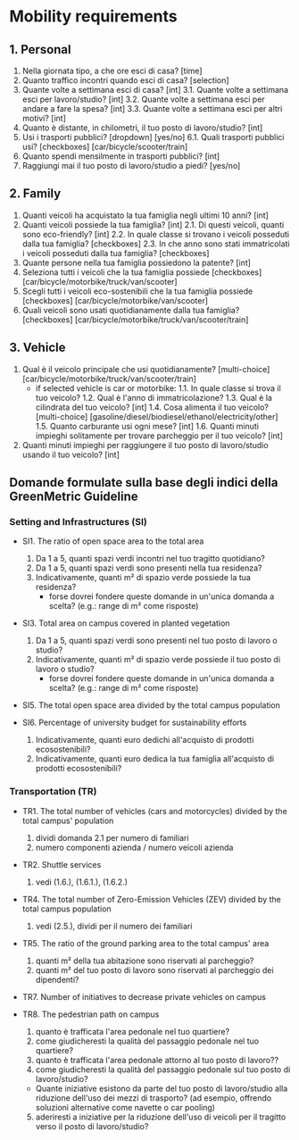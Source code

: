 # Mobility requirements

## 1. Personal

1.  Nella giornata tipo, a che ore esci di casa? [time]
2.  Quanto traffico incontri quando esci di casa? [selection]
3.  Quante volte a settimana esci di casa? [int]
    3.1. Quante volte a settimana esci per lavoro/studio? [int]
    3.2. Quante volte a settimana esci per andare a fare la spesa? [int]
    3.3. Quante volte a settimana esci per altri motivi? [int]
4.  Quanto è distante, in chilometri, il tuo posto di lavoro/studio? [int]
5.  Usi i trasporti pubblici? [dropdown] [yes/no]
    6.1. Quali trasporti pubblici usi? [checkboxes] [car/bicycle/scooter/train]
6.  Quanto spendi mensilmente in trasporti pubblici? [int]
7.  Raggiungi mai il tuo posto di lavoro/studio a piedi? [yes/no]

## 2. Family

1. Quanti veicoli ha acquistato la tua famiglia negli ultimi 10 anni? [int]
2. Quanti veicoli possiede la tua famiglia? [int]
   2.1. Di questi veicoli, quanti sono eco-friendly? [int]
   2.2. In quale classe si trovano i veicoli posseduti dalla tua famiglia? [checkboxes]
   2.3. In che anno sono stati immatricolati i veicoli posseduti dalla tua famiglia? [checkboxes]
3. Quante persone nella tua famiglia possiedono la patente? [int]
4. Seleziona tutti i veicoli che la tua famiglia possiede [checkboxes] [car/bicycle/motorbike/truck/van/scooter]
5. Scegli tutti i veicoli eco-sostenibili che la tua famiglia possiede [checkboxes] [car/bicycle/motorbike/van/scooter]
6. Quali veicoli sono usati quotidianamente dalla tua famiglia? [checkboxes] [car/bicycle/motorbike/truck/van/scooter/train]

## 3. Vehicle

1. Qual è il veicolo principale che usi quotidianamente? [multi-choice] [car/bicycle/motorbike/truck/van/scooter/train]
   - if selected vehicle is car or motorbike:
     1.1. In quale classe si trova il tuo veicolo?
     1.2. Qual è l'anno di immatricolazione?
     1.3. Qual è la cilindrata del tuo veicolo? [int]
     1.4. Cosa alimenta il tuo veicolo? [multi-choice] [gasoline/diesel/biodiesel/ethanol/electricity/other]
     1.5. Quanto carburante usi ogni mese? [int]
     1.6. Quanti minuti impieghi solitamente per trovare parcheggio per il tuo veicolo? [int]
2. Quanti minuti impieghi per raggiungere il tuo posto di lavoro/studio usando il tuo veicolo? [int]

## Domande formulate sulla base degli indici della GreenMetric Guideline

### Setting and Infrastructures (SI)

- SI1. The ratio of open space area to the total area

  1. Da 1 a 5, quanti spazi verdi incontri nel tuo tragitto quotidiano?
  2. Da 1 a 5, quanti spazi verdi sono presenti nella tua residenza?
  3. Indicativamente, quanti m² di spazio verde possiede la tua residenza?
     - forse dovrei fondere queste domande in un'unica domanda a scelta? (e.g.: range di m² come risposte)

- SI3. Total area on campus covered in planted vegetation

  1. Da 1 a 5, quanti spazi verdi sono presenti nel tuo posto di lavoro o studio?
  2. Indicativamente, quanti m² di spazio verde possiede il tuo posto di lavoro o studio?
     - forse dovrei fondere queste domande in un'unica domanda a scelta? (e.g.: range di m² come risposte)

- SI5. The total open space area divided by the total campus population

- SI6. Percentage of university budget for sustainability efforts
  1. Indicativamente, quanti euro dedichi all'acquisto di prodotti ecosostenibili?
  2. Indicativamente, quanti euro dedica la tua famiglia all'acquisto di prodotti ecosostenibili?

### Transportation (TR)

- TR1. The total number of vehicles (cars and motorcycles) divided by the total campus' population

  1. dividi domanda 2.1 per numero di familiari
  2. numero componenti azienda / numero veicoli azienda

- TR2. Shuttle services

  1. vedi (1.6.), (1.6.1.), (1.6.2.)

- TR4. The total number of Zero-Emission Vehicles (ZEV) divided by the total campus population

  1. vedi (2.5.), dividi per il numero dei familiari

- TR5. The ratio of the ground parking area to the total campus' area

  1.  quanti m² della tua abitazione sono riservati al parcheggio?
  2.  quanti m² del tuo posto di lavoro sono riservati al parcheggio dei dipendenti?

- TR7. Number of initiatives to decrease private vehicles on campus
- TR8. The pedestrian path on campus

  1. quanto è trafficata l'area pedonale nel tuo quartiere?
  2. come giudicheresti la qualità del passaggio pedonale nel tuo quartiere?
  3. quanto è trafficata l'area pedonale attorno al tuo posto di lavoro??
  4. come giudicheresti la qualità del passaggio pedonale sul tuo posto di lavoro/studio?
    - Quante iniziative esistono da parte del tuo posto di lavoro/studio alla riduzione dell'uso dei mezzi di trasporto? (ad esempio, offrendo soluzioni alternative come navette o car pooling)
  5. aderiresti a iniziative per la riduzione dell'uso di veicoli per il tragitto verso il posto di lavoro/studio?
